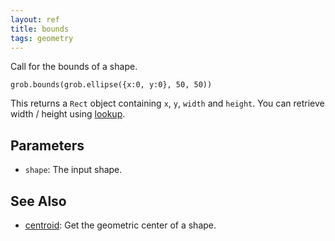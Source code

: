 ```yaml
---
layout: ref
title: bounds
tags: geometry
---
```

Call for the bounds of a shape.

    grob.bounds(grob.ellipse({x:0, y:0}, 50, 50))

This returns a `Rect` object containing `x`, `y`, `width` and `height`. You can retrieve width / height using [lookup](/ref/lookup.html).

## Parameters
- `shape`: The input shape.

## See Also
- [centroid](/ref/centroid.html): Get the geometric center of a shape.
